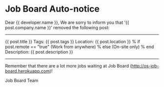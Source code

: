 Job Board Auto-notice
=====================

Dear {{ developer.name }},
We are sorry to inform you that '{{ post.company.name }}' removed the following post:

-----------------------------------------------------------------------

{{ post.title }}
Tags: {{ post.tags }}
Location: {{ post.location }}
% if post.remote == "true"
(Work from anywhere)
% else
(On-site only)
% end
Description:
{{ post.description }}

-----------------------------------------------------------------------

Remember that there are a lot more jobs waiting at Job Board (http://os-job-board.herokuapp.com)!

Job Board Team
